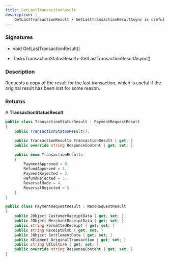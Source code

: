 ```yaml
---
title: GetLastTransactionResult
description: |
    GetLastTransactionResult / GetLastTransactionResultAsync is useful if the original payment or refund response is lost
---
```

### Signatures

*   void GetLastTransactionResult()

*   Task\<TransactionStatusResult\> GetLastTransactionResultAsync()

### Description

Requests a copy of the result for the last transaction, which is useful if the original result has been lost for some reason.

### Returns

A **TransactionStatusResult**

```c#
public class TransactionStatusResult : PaymentRequestResult
{
    public TransactionStatusResult();

    public TransactionResults TransactionResult { get; }
    public override string ResponseContent { get; set; }

    public enum TransactionResults
    {
        PaymentApproved = 0,
        RefundApporved = 1,
        PaymentRejected = 2,
        RefundRejected = 3,
        ReversalMade = 4,
        ReversalRejected = 5
    }
}
```

```c#
public class PaymentRequestResult : NexoRequestResult
{
    public JObject CustomerReceiptData { get; set; }
    public JObject MerchantReceiptData { get; set; }
    public string FormattedReceipt { get; set; }
    public string ReceiptBlob { get; set; }
    public JObject SettlementData { get; set; }
    public XElement OriginalTransaction { get; set; }
    public string UICulture { get; set; }
    public override string ResponseContent { get; set; }
}
```
